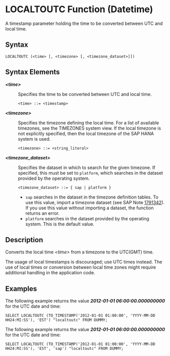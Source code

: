 <!-- loio20e39ac67519101486b49c65d9aa5174 -->

# LOCALTOUTC Function \(Datetime\)

A timestamp parameter holding the time to be converted between UTC and local time.



<a name="loio20e39ac67519101486b49c65d9aa5174__sql_function_localtoutc_1sql_function_localtoutc_syntax"/>

## Syntax

```
LOCALTOUTC (<time> [, <timezone> [, <timezone_dataset>]])
```



## Syntax Elements


<dl>
<dt><b>

*<time\>*

</b></dt>
<dd>

Specifies the time to be converted between UTC and local time.

```
<time> ::= <timestamp>
```



</dd><dt><b>

*<timezone\>*

</b></dt>
<dd>

Specifies the timezone defining the local time. For a list of available timezones, see the TIMEZONES system view. If the local timezone is not explicitly specified, then the local timezone of the SAP HANA system is used.

```
<timezone> ::= <string_literal>
```



</dd><dt><b>

*<timezone\_dataset\>*

</b></dt>
<dd>

Specifies the dataset in which to search for the given timezone. If specified, this must be set to `platform`, which searches in the dataset provided by the operating system.

```
<timezone_dataset> ::= { sap | platform }
```

-   `sap` searches in the dataset in the timezone definition tables. To use this value, import a timezone dataset \(see SAP Note [1791342](https://me.sap.com/notes/1791342)\). If you use this value without importing a dataset, the function returns an error.
-   `platform` searches in the dataset provided by the operating system. This is the default value.



</dd>
</dl>



<a name="loio20e39ac67519101486b49c65d9aa5174__sql_function_localtoutc_1sql_function_localtoutc_description"/>

## Description

Converts the local time *<time\>* from a timezone to the UTC\(GMT\) time.

The usage of local timestamps is discouraged; use UTC times instead. The use of local times or conversion between local time zones might require additional handling in the application code.



<a name="loio20e39ac67519101486b49c65d9aa5174__sql_function_localtoutc_1sql_function_localtoutc_examples"/>

## Examples

The following example returns the value ***2012-01-01 06:00:00.000000000*** for the UTC date and time:

```
SELECT LOCALTOUTC (TO_TIMESTAMP('2012-01-01 01:00:00', 'YYYY-MM-DD HH24:MI:SS'), 'EST') "localtoutc" FROM DUMMY;
```

The following example returns the value ***2012-01-01 06:00:00.000000000*** for the UTC date and time:

```
SELECT LOCALTOUTC (TO_TIMESTAMP('2012-01-01 01:00:00', 'YYYY-MM-DD HH24:MI:SS'), 'EST', 'sap') "localtoutc" FROM DUMMY;
```

